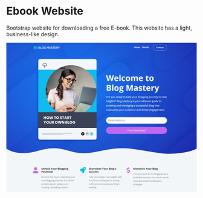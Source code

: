 # Ebook Website

Bootstrap website for downloading a free E-book. This website has a light, business-like design.

<img src="./images/screen.png"  />
